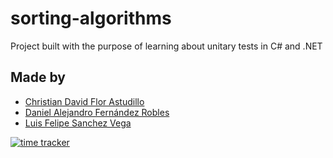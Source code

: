 # sorting-algorithms
Project built with the purpose of learning about unitary tests in C# and .NET

## Made by
+ [Christian David Flor Astudillo](https://github.com/ChristianFlor "Christian Flor")
+ [Daniel Alejandro Fernández Robles](https://github.com/7yrionLannister "Daniel Fernández")
+ [Luis Felipe Sanchez Vega](https://github.com/SanchezFelipe01 "Felipe Sanchez")

[![time tracker](https://wakatime.com/badge/github/7yrionLannister/sorting-algorithms.svg)](https://wakatime.com/badge/github/7yrionLannister/sorting-algorithms)
